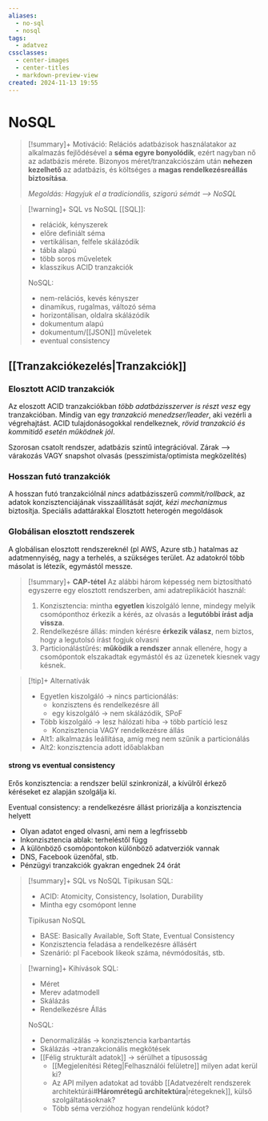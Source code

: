 ```yaml
---
aliases:
  - no-sql
  - nosql
tags:
  - adatvez
cssclasses:
  - center-images
  - center-titles
  - markdown-preview-view
created: 2024-11-13 19:55
---
```


# NoSQL

>[!summary]+ Motiváció:
>Relációs adatbázisok használatakor az alkalmazás fejlődésével a **séma egyre bonyolódik**, ezért nagyban nő az adatbázis mérete.
>Bizonyos méret/tranzakciószám után **nehezen kezelhető** az adatbázis, és költséges a **magas rendelkezésreállás biztosítása**.
>
>*Megoldás: Hagyjuk el a tradicionális, szigorú sémát --> NoSQL*

>[!warning]+ SQL vs NoSQL
>[[SQL]]:
>- relációk, kényszerek
>- előre definiált séma
>- vertikálisan, felfele skálázódik
>- tábla alapú
>- több soros műveletek
>- klasszikus ACID tranzakciók
>
>NoSQL:
>- nem-relációs, kevés kényszer
>- dinamikus, rugalmas, változó séma
>- horizontálisan, oldalra skálázódik
>- dokumentum alapú
>- dokumentum/[[JSON]] műveletek
>- eventual consistency

## [[Tranzakciókezelés|Tranzakciók]]

### Elosztott ACID tranzakciók

Az eloszott ACID tranzakciókban *több adatbázisszerver is részt vesz* egy tranzakcióban. Mindig van egy *tranzakció menedzser/leader*, aki vezérli a végrehajtást. ACID tulajdonásogokkal rendelkeznek, *rövid tranzakció és kommitidő esetén működnek jól*.

Szorosan csatolt rendszer, adatbázis szintű integrációval.
Zárak --> várakozás VAGY snapshot olvasás (pesszimista/optimista megközelítés)


### Hosszan futó tranzakciók

A hosszan futó tranzakciólnál *nincs* adatbázisszerű *commit/rollback*, az adatok konzisztenciájának visszaállítását *saját, kézi mechanizmus* biztosítja. Speciális adattárakkal
Elosztott heterogén megoldások


### Globálisan elosztott rendszerek

A globálisan elosztott rendszereknél (pl AWS, Azure stb.) hatalmas az adatmennyiség, nagy a terhelés, a szükséges terület. Az adatokról több másolat is létezik, egymástól messze.

>[!summary]+ **CAP-tétel**
>Az alábbi három képesség nem biztosítható egyszerre egy elosztott rendszerben, ami adatreplikációt használ:
>
>1. Konzisztencia: mintha **egyetlen** kiszolgáló lenne, mindegy melyik csomóponthoz érkezik a kérés, az olvasás a **legutóbbi írást adja vissza**.
>2. Rendelkezésre állás: minden kérésre **érkezik válasz**, nem biztos, hogy a legutolsó írást fogjuk olvasni
>3. Particionálástűrés: **működik a rendszer** annak ellenére, hogy a csomópontok elszakadtak egymástól és az üzenetek kiesnek vagy késnek.

>[!tip]+ Alternatívák
>
>- Egyetlen kiszolgáló -> nincs particionálás:
>	- konzisztens és rendelkezésre áll
>	- egy kiszolgáló -> nem skálázódik, SPoF
>- Több kiszolgáló -> lesz hálózati hiba -> több partíció lesz
>	- Konzisztencia VAGY rendelkezésre állás
>- Alt1: alkalmazás leállítása, amíg meg nem szűnik a particionálás
>- Alt2: konzisztencia adott időablakban

#### strong vs eventual consistency

Erős konzisztencia: a rendszer belül szinkronizál, a kívülről érkező kéréseket ez alapján szolgálja ki.

Eventual consistency: a rendelkezésre állást priorizálja a konzisztencia helyett
- Olyan adatot enged olvasni, ami nem a legfrissebb
- Inkonzisztencia ablak: terheléstől függ
- A különböző csomópontokon különböző adatverziók vannak
- DNS, Facebook üzenőfal, stb.
- Pénzügyi tranzakciók gyakran engednek 24 órát

>[!summary]+ SQL vs NoSQL
>Tipikusan SQL:
>- ACID: Atomicity, Consistency, Isolation, Durability
>- Mintha egy csomópont lenne
>
>Tipikusan NoSQL
>- BASE: Basically Available, Soft State, Eventual Consistency
>- Konzisztencia feladása a rendelkezésre állásért
>- Szenárió: pl Facebook likeok száma, névmódosítás, stb.

>[!warning]+ Kihívások
>SQL:
>- Méret
>- Merev adatmodell
>- Skálázás
>- Rendelkezésre Állás
>
>NoSQL:
>- Denormalizálás -> konzisztencia karbantartás
>- Skálázás ->tranzakcionális megkötések
>- [[Félig strukturált adatok]] -> sérülhet a típusosság
>	- [[Megjelenítési Réteg|Felhasználói felületre]] milyen adat kerül ki?
>	- Az API milyen adatokat ad tovább [[Adatvezérelt rendszerek architektúrái#**Háromrétegű architektúra**|rétegeknek]], külső szolgáltatásoknak?
>	- Több séma verzióhoz hogyan rendelünk kódot?

